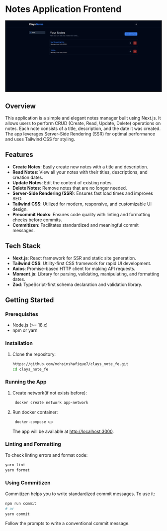 # Notes Application Frontend

![Image Alt Text](Screenshot.png)

## Overview

This application is a simple and elegant notes manager built using Next.js. It allows users to perform CRUD (Create, Read, Update, Delete) operations on notes. Each note consists of a title, description, and the date it was created. The app leverages Server-Side Rendering (SSR) for optimal performance and uses Tailwind CSS for styling.

## Features

- **Create Notes**: Easily create new notes with a title and description.
- **Read Notes**: View all your notes with their titles, descriptions, and creation dates.
- **Update Notes**: Edit the content of existing notes.
- **Delete Notes**: Remove notes that are no longer needed.
- **Server-Side Rendering (SSR)**: Ensures fast load times and improves SEO.
- **Tailwind CSS**: Utilized for modern, responsive, and customizable UI design.
- **Precommit Hooks**: Ensures code quality with linting and formatting checks before commits.
- **Commitizen**: Facilitates standardized and meaningful commit messages.

## Tech Stack

- **Next.js**: React framework for SSR and static site generation.
- **Tailwind CSS**: Utility-first CSS framework for rapid UI development.
- **Axios**: Promise-based HTTP client for making API requests.
- **Moment.js**: Library for parsing, validating, manipulating, and formatting dates.
- **Zod**: TypeScript-first schema declaration and validation library.

## Getting Started

### Prerequisites

- Node.js (>= 18.x)
- npm or yarn

### Installation

1. Clone the repository:

   ```bash
   https://github.com/mohsinshafique7/clays_note_fe.git
   cd clays_note_fe
   ```

### Running the App

1. Create network(if not exists before):
   ```bash
    docker create network app-network
   ```
2. Run docker container:

   ```bash
    docker-compose up
   ```

   The app will be available at [http://localhost:3000](http://localhost:3000).

### Linting and Formatting

To check linting errors and format code:

```bash
yarn lint
yarn format
```

### Using Commitizen

Commitizen helps you to write standardized commit messages. To use it:

```bash
npm run commit
# or
yarn commit
```

Follow the prompts to write a conventional commit message.
